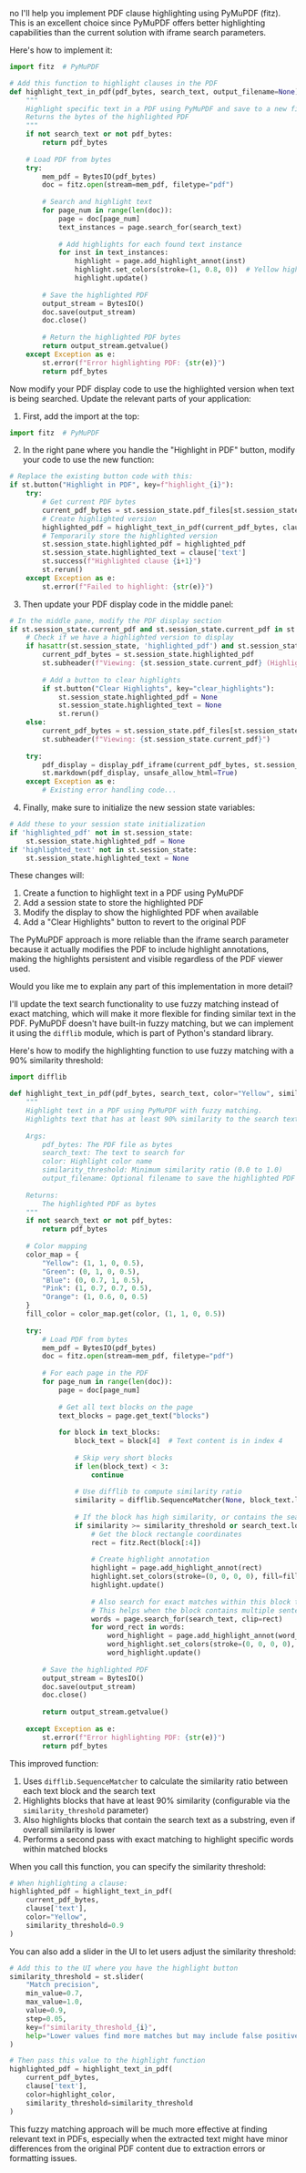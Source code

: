no I'll help you implement PDF clause highlighting using PyMuPDF (fitz). This is an excellent choice since PyMuPDF offers better highlighting capabilities than the current solution with iframe search parameters.

Here's how to implement it:

```python
import fitz  # PyMuPDF

# Add this function to highlight clauses in the PDF
def highlight_text_in_pdf(pdf_bytes, search_text, output_filename=None):
    """
    Highlight specific text in a PDF using PyMuPDF and save to a new file
    Returns the bytes of the highlighted PDF
    """
    if not search_text or not pdf_bytes:
        return pdf_bytes
    
    # Load PDF from bytes
    try:
        mem_pdf = BytesIO(pdf_bytes)
        doc = fitz.open(stream=mem_pdf, filetype="pdf")
        
        # Search and highlight text
        for page_num in range(len(doc)):
            page = doc[page_num]
            text_instances = page.search_for(search_text)
            
            # Add highlights for each found text instance
            for inst in text_instances:
                highlight = page.add_highlight_annot(inst)
                highlight.set_colors(stroke=(1, 0.8, 0))  # Yellow highlight
                highlight.update()
        
        # Save the highlighted PDF
        output_stream = BytesIO()
        doc.save(output_stream)
        doc.close()
        
        # Return the highlighted PDF bytes
        return output_stream.getvalue()
    except Exception as e:
        st.error(f"Error highlighting PDF: {str(e)}")
        return pdf_bytes
```

Now modify your PDF display code to use the highlighted version when text is being searched. Update the relevant parts of your application:

1. First, add the import at the top:
```python
import fitz  # PyMuPDF
```

2. In the right pane where you handle the "Highlight in PDF" button, modify your code to use the new function:

```python
# Replace the existing button code with this:
if st.button("Highlight in PDF", key=f"highlight_{i}"):
    try:
        # Get current PDF bytes
        current_pdf_bytes = st.session_state.pdf_files[st.session_state.current_pdf]
        # Create highlighted version
        highlighted_pdf = highlight_text_in_pdf(current_pdf_bytes, clause['text'])
        # Temporarily store the highlighted version
        st.session_state.highlighted_pdf = highlighted_pdf
        st.session_state.highlighted_text = clause['text']
        st.success(f"Highlighted clause {i+1}")
        st.rerun()
    except Exception as e:
        st.error(f"Failed to highlight: {str(e)}")
```

3. Then update your PDF display code in the middle panel:

```python
# In the middle pane, modify the PDF display section
if st.session_state.current_pdf and st.session_state.current_pdf in st.session_state.pdf_files:
    # Check if we have a highlighted version to display
    if hasattr(st.session_state, 'highlighted_pdf') and st.session_state.highlighted_pdf is not None:
        current_pdf_bytes = st.session_state.highlighted_pdf
        st.subheader(f"Viewing: {st.session_state.current_pdf} (Highlighted: {st.session_state.highlighted_text[:30]}...)")
        
        # Add a button to clear highlights
        if st.button("Clear Highlights", key="clear_highlights"):
            st.session_state.highlighted_pdf = None
            st.session_state.highlighted_text = None
            st.rerun()
    else:
        current_pdf_bytes = st.session_state.pdf_files[st.session_state.current_pdf]
        st.subheader(f"Viewing: {st.session_state.current_pdf}")
    
    try:
        pdf_display = display_pdf_iframe(current_pdf_bytes, st.session_state.search_text)
        st.markdown(pdf_display, unsafe_allow_html=True)
    except Exception as e:
        # Existing error handling code...
```

4. Finally, make sure to initialize the new session state variables:

```python
# Add these to your session state initialization
if 'highlighted_pdf' not in st.session_state:
    st.session_state.highlighted_pdf = None
if 'highlighted_text' not in st.session_state:
    st.session_state.highlighted_text = None
```

These changes will:
1. Create a function to highlight text in a PDF using PyMuPDF
2. Add a session state to store the highlighted PDF
3. Modify the display to show the highlighted PDF when available
4. Add a "Clear Highlights" button to revert to the original PDF

The PyMuPDF approach is more reliable than the iframe search parameter because it actually modifies the PDF to include highlight annotations, making the highlights persistent and visible regardless of the PDF viewer used.

Would you like me to explain any part of this implementation in more detail?​​​​​​



I'll update the text search functionality to use fuzzy matching instead of exact matching, which will make it more flexible for finding similar text in the PDF. PyMuPDF doesn't have built-in fuzzy matching, but we can implement it using the `difflib` module, which is part of Python's standard library.

Here's how to modify the highlighting function to use fuzzy matching with a 90% similarity threshold:

```python
import difflib

def highlight_text_in_pdf(pdf_bytes, search_text, color="Yellow", similarity_threshold=0.9, output_filename=None):
    """
    Highlight text in a PDF using PyMuPDF with fuzzy matching.
    Highlights text that has at least 90% similarity to the search text.
    
    Args:
        pdf_bytes: The PDF file as bytes
        search_text: The text to search for
        color: Highlight color name
        similarity_threshold: Minimum similarity ratio (0.0 to 1.0)
        output_filename: Optional filename to save the highlighted PDF
        
    Returns:
        The highlighted PDF as bytes
    """
    if not search_text or not pdf_bytes:
        return pdf_bytes
    
    # Color mapping
    color_map = {
        "Yellow": (1, 1, 0, 0.5),
        "Green": (0, 1, 0, 0.5),
        "Blue": (0, 0.7, 1, 0.5),
        "Pink": (1, 0.7, 0.7, 0.5),
        "Orange": (1, 0.6, 0, 0.5)
    }
    fill_color = color_map.get(color, (1, 1, 0, 0.5))
    
    try:
        # Load PDF from bytes
        mem_pdf = BytesIO(pdf_bytes)
        doc = fitz.open(stream=mem_pdf, filetype="pdf")
        
        # For each page in the PDF
        for page_num in range(len(doc)):
            page = doc[page_num]
            
            # Get all text blocks on the page
            text_blocks = page.get_text("blocks")
            
            for block in text_blocks:
                block_text = block[4]  # Text content is in index 4
                
                # Skip very short blocks
                if len(block_text) < 3:
                    continue
                
                # Use difflib to compute similarity ratio
                similarity = difflib.SequenceMatcher(None, block_text.lower(), search_text.lower()).ratio()
                
                # If the block has high similarity, or contains the search text
                if similarity >= similarity_threshold or search_text.lower() in block_text.lower():
                    # Get the block rectangle coordinates
                    rect = fitz.Rect(block[:4])
                    
                    # Create highlight annotation
                    highlight = page.add_highlight_annot(rect)
                    highlight.set_colors(stroke=(0, 0, 0, 0), fill=fill_color)
                    highlight.update()
                    
                    # Also search for exact matches within this block to highlight precisely
                    # This helps when the block contains multiple sentences
                    words = page.search_for(search_text, clip=rect)
                    for word_rect in words:
                        word_highlight = page.add_highlight_annot(word_rect)
                        word_highlight.set_colors(stroke=(0, 0, 0, 0), fill=fill_color)
                        word_highlight.update()
        
        # Save the highlighted PDF
        output_stream = BytesIO()
        doc.save(output_stream)
        doc.close()
        
        return output_stream.getvalue()
    
    except Exception as e:
        st.error(f"Error highlighting PDF: {str(e)}")
        return pdf_bytes
```

This improved function:

1. Uses `difflib.SequenceMatcher` to calculate the similarity ratio between each text block and the search text
2. Highlights blocks that have at least 90% similarity (configurable via the `similarity_threshold` parameter)
3. Also highlights blocks that contain the search text as a substring, even if overall similarity is lower
4. Performs a second pass with exact matching to highlight specific words within matched blocks

When you call this function, you can specify the similarity threshold:

```python
# When highlighting a clause:
highlighted_pdf = highlight_text_in_pdf(
    current_pdf_bytes, 
    clause['text'], 
    color="Yellow", 
    similarity_threshold=0.9
)
```

You can also add a slider in the UI to let users adjust the similarity threshold:

```python
# Add this to the UI where you have the highlight button
similarity_threshold = st.slider(
    "Match precision", 
    min_value=0.7, 
    max_value=1.0, 
    value=0.9, 
    step=0.05,
    key=f"similarity_threshold_{i}",
    help="Lower values find more matches but may include false positives. Higher values require closer matches."
)

# Then pass this value to the highlight function
highlighted_pdf = highlight_text_in_pdf(
    current_pdf_bytes, 
    clause['text'], 
    color=highlight_color,
    similarity_threshold=similarity_threshold
)
```

This fuzzy matching approach will be much more effective at finding relevant text in PDFs, especially when the extracted text might have minor differences from the original PDF content due to extraction errors or formatting issues.​​​​​​​​​​​​​​​​
